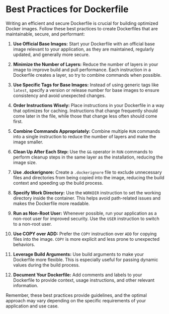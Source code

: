 # Best Practices for Dockerfile

Writing an efficient and secure Dockerfile is crucial for building optimized Docker images. Follow these best practices to create Dockerfiles that are maintainable, secure, and performant:

1. **Use Official Base Images:** Start your Dockerfile with an official base image relevant to your application, as they are maintained, regularly updated, and generally more secure.

2. **Minimize the Number of Layers:** Reduce the number of layers in your image to improve build and pull performance. Each instruction in a Dockerfile creates a layer, so try to combine commands when possible.

3. **Use Specific Tags for Base Images:** Instead of using generic tags like `latest`, specify a version or release number for base images to ensure consistency and avoid unexpected changes.

4. **Order Instructions Wisely:** Place instructions in your Dockerfile in a way that optimizes for caching. Instructions that change frequently should come later in the file, while those that change less often should come first.

5. **Combine Commands Appropriately:** Combine multiple `RUN` commands into a single instruction to reduce the number of layers and make the image smaller.

6. **Clean Up After Each Step:** Use the `&&` operator in `RUN` commands to perform cleanup steps in the same layer as the installation, reducing the image size.

7. **Use .dockerignore:** Create a `.dockerignore` file to exclude unnecessary files and directories from being copied into the image, reducing the build context and speeding up the build process.

8. **Specify Work Directory:** Use the `WORKDIR` instruction to set the working directory inside the container. This helps avoid path-related issues and makes the Dockerfile more readable.

9. **Run as Non-Root User:** Whenever possible, run your application as a non-root user for improved security. Use the `USER` instruction to switch to a non-root user.

10. **Use COPY over ADD:** Prefer the `COPY` instruction over `ADD` for copying files into the image. `COPY` is more explicit and less prone to unexpected behaviors.

11. **Leverage Build Arguments:** Use build arguments to make your Dockerfile more flexible. This is especially useful for passing dynamic values during the build process.

12. **Document Your Dockerfile:** Add comments and labels to your Dockerfile to provide context, usage instructions, and other relevant information.

Remember, these best practices provide guidelines, and the optimal approach may vary depending on the specific requirements of your application and use case.

